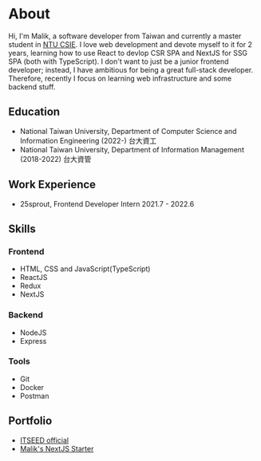 # About

Hi, I'm Malik, a software developer from Taiwan and currently a master student in [NTU CSIE](https://www.csie.ntu.edu.tw/). I love web development and devote myself to it for 2 years, learning how to use React to devlop CSR SPA and NextJS for SSG SPA (both with TypeScript). I don't want to just be a junior frontend developer; instead, I have ambitious for being a great full-stack developer. Therefore, recently I focus on learning web infrastructure and some backend stuff.

## Education
- National Taiwan University, Department of Computer Science and Information Engineering (2022-) 台大資工
- National Taiwan University, Department of Information Management (2018-2022) 台大資管

## Work Experience
- 25sprout, Frontend Developer Intern 2021.7 - 2022.6

## Skills
### Frontend
- HTML, CSS and JavaScript(TypeScript)
- ReactJS
- Redux
- NextJS

### Backend
- NodeJS
- Express

### Tools
- Git
- Docker
- Postman

## Portfolio
- [ITSEED official](https://stage.itseed.tw/)
- [Malik's NextJS Starter](https://malik-nextjs-starter.vercel.app/)
